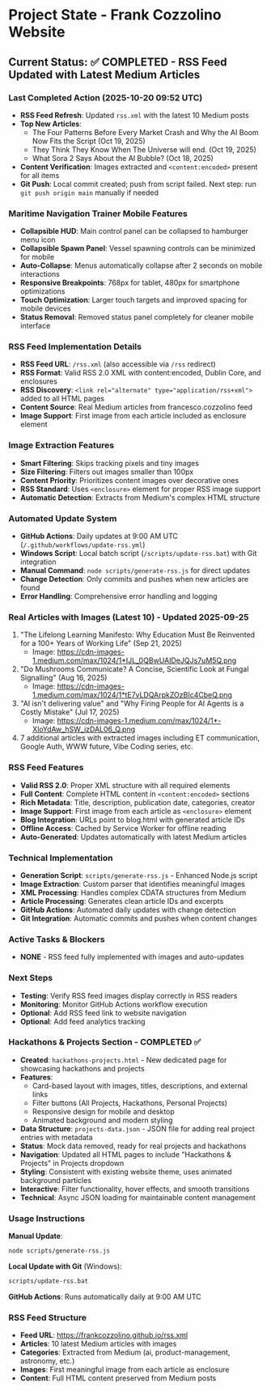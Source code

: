 # Project State - Frank Cozzolino Website

## Current Status: ✅ COMPLETED - RSS Feed Updated with Latest Medium Articles

### Last Completed Action (2025-10-20 09:52 UTC)
- **RSS Feed Refresh**: Updated `rss.xml` with the latest 10 Medium posts
- **Top New Articles**:
  - The Four Patterns Before Every Market Crash and Why the AI Boom Now Fits the Script (Oct 19, 2025)
  - They Think They Know When The Universe will end. (Oct 19, 2025)
  - What Sora 2 Says About the AI Bubble? (Oct 18, 2025)
- **Content Verification**: Images extracted and `<content:encoded>` present for all items
- **Git Push**: Local commit created; push from script failed. Next step: run `git push origin main` manually if needed

### Maritime Navigation Trainer Mobile Features
- **Collapsible HUD**: Main control panel can be collapsed to hamburger menu icon
- **Collapsible Spawn Panel**: Vessel spawning controls can be minimized for mobile
- **Auto-Collapse**: Menus automatically collapse after 2 seconds on mobile interactions
- **Responsive Breakpoints**: 768px for tablet, 480px for smartphone optimizations
- **Touch Optimization**: Larger touch targets and improved spacing for mobile devices
- **Status Removal**: Removed status panel completely for cleaner mobile interface

### RSS Feed Implementation Details
- **RSS Feed URL**: `/rss.xml` (also accessible via `/rss` redirect)
- **RSS Format**: Valid RSS 2.0 XML with content:encoded, Dublin Core, and enclosures
- **RSS Discovery**: `<link rel="alternate" type="application/rss+xml">` added to all HTML pages
- **Content Source**: Real Medium articles from francesco.cozzolino feed
- **Image Support**: First image from each article included as enclosure element

### Image Extraction Features
- **Smart Filtering**: Skips tracking pixels and tiny images
- **Size Filtering**: Filters out images smaller than 100px
- **Content Priority**: Prioritizes content images over decorative ones
- **RSS Standard**: Uses `<enclosure>` element for proper RSS image support
- **Automatic Detection**: Extracts from Medium's complex HTML structure

### Automated Update System
- **GitHub Actions**: Daily updates at 9:00 AM UTC (`/.github/workflows/update-rss.yml`)
- **Windows Script**: Local batch script (`/scripts/update-rss.bat`) with Git integration
- **Manual Command**: `node scripts/generate-rss.js` for direct updates
- **Change Detection**: Only commits and pushes when new articles are found
- **Error Handling**: Comprehensive error handling and logging

### Real Articles with Images (Latest 10) - Updated 2025-09-25
1. "The Lifelong Learning Manifesto: Why Education Must Be Reinvented for a 100+ Years of Working Life" (Sep 21, 2025)
   - Image: https://cdn-images-1.medium.com/max/1024/1*IJL_0QBwUAIDeJQJs7uM5Q.png
2. "Do Mushrooms Communicate? A Concise, Scientific Look at Fungal Signalling" (Aug 16, 2025)
   - Image: https://cdn-images-1.medium.com/max/1024/1*tE7vLDQArpkZOzBIc4CbeQ.png
3. "AI isn't delivering value" and "Why Firing People for AI Agents is a Costly Mistake" (Jul 17, 2025)
   - Image: https://cdn-images-1.medium.com/max/1024/1*-XloYdAw_hSW_izDAL06_Q.png
4. 7 additional articles with extracted images including ET communication, Google Auth, WWW future, Vibe Coding series, etc.

### RSS Feed Features
- **Valid RSS 2.0**: Proper XML structure with all required elements
- **Full Content**: Complete HTML content in `<content:encoded>` sections
- **Rich Metadata**: Title, description, publication date, categories, creator
- **Image Support**: First image from each article as `<enclosure>` element
- **Blog Integration**: URLs point to blog.html with generated article IDs
- **Offline Access**: Cached by Service Worker for offline reading
- **Auto-Generated**: Updates automatically with latest Medium articles

### Technical Implementation
- **Generation Script**: `scripts/generate-rss.js` - Enhanced Node.js script
- **Image Extraction**: Custom parser that identifies meaningful images
- **XML Processing**: Handles complex CDATA structures from Medium
- **Article Processing**: Generates clean article IDs and excerpts
- **GitHub Actions**: Automated daily updates with change detection
- **Git Integration**: Automatic commits and pushes when content changes

### Active Tasks & Blockers
- **NONE** - RSS feed fully implemented with images and auto-updates

### Next Steps
- **Testing**: Verify RSS feed images display correctly in RSS readers
- **Monitoring**: Monitor GitHub Actions workflow execution
- **Optional**: Add RSS feed link to website navigation
- **Optional**: Add feed analytics tracking

### Hackathons & Projects Section - COMPLETED ✅
- **Created**: `hackathons-projects.html` - New dedicated page for showcasing hackathons and projects
- **Features**:
  - Card-based layout with images, titles, descriptions, and external links
  - Filter buttons (All Projects, Hackathons, Personal Projects)
  - Responsive design for mobile and desktop
  - Animated background and modern styling
- **Data Structure**: `projects-data.json` - JSON file for adding real project entries with metadata
- **Status**: Mock data removed, ready for real projects and hackathons
- **Navigation**: Updated all HTML pages to include "Hackathons & Projects" in Projects dropdown
- **Styling**: Consistent with existing website theme, uses animated background particles
- **Interactive**: Filter functionality, hover effects, and smooth transitions
- **Technical**: Async JSON loading for maintainable content management

### Usage Instructions
**Manual Update**:
```bash
node scripts/generate-rss.js
```

**Local Update with Git** (Windows):
```bash
scripts/update-rss.bat
```

**GitHub Actions**: Runs automatically daily at 9:00 AM UTC

### RSS Feed Structure
- **Feed URL**: https://frankcozzolino.github.io/rss.xml
- **Articles**: 10 latest Medium articles with images
- **Categories**: Extracted from Medium (ai, product-management, astronomy, etc.)
- **Images**: First meaningful image from each article as enclosure
- **Content**: Full HTML content preserved from Medium posts